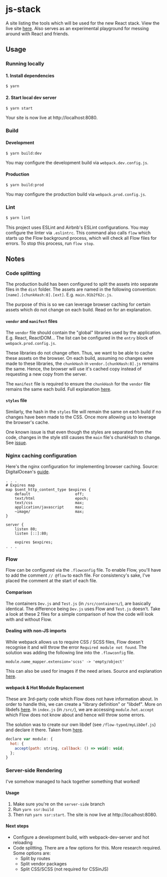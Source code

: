 # js-stack
A site listing the tools which will be used for the new React stack. View the live site [here](https://github.com/chesterhow/js-stack). Also serves as an experimental playground for messing around with React and friends.

## Usage
### Running locally
#### 1. Install dependencies
```sh
$ yarn
```

#### 2. Start local dev server
```sh
$ yarn start
```
Your site is now live at http://localhost:8080.

### Build
#### Development
```sh
$ yarn build:dev
```
You may configure the development build via `webpack.dev.config.js`.

#### Production
```sh
$ yarn build:prod
```
You may configure the production build via `webpack.prod.config.js`.

### Lint
```sh
$ yarn lint
```
This project uses ESLint and Airbnb's ESLint configurations. You may configure the linter via `.eslintrc`. This command also calls `flow` which starts up the Flow background process, which will check all Flow files for errors. To stop this process, run `flow stop`.

## Notes
### Code splitting
The production build has been configured to split the assets into separate files in the `dist` folder. The assets are named in the following convention: `[name].[chunkHash:8].[ext]`. E.g. `main.91b2f62c.js`.

The purpose of this is so we can leverage browser caching for certain assets which do not change on each build. Read on for an explanation.

#### `vendor` and `manifest` files
The `vendor` file should contain the "global" libraries used by the application. E.g. React, ReactDOM... The list can be configured in the `entry` block of `webpack.prod.config.js`.

These libraries do not change often. Thus, we want to be able to cache these assets on the browser. On each build, assuming no changes were made to these libraries, the `chunkHash` in `vendor.[chunkHash:8].js` remains the same. Hence, the browser will use it's cached copy instead of requesting a new copy from the server.

The `manifest` file is required to ensure the `chunkHash` for the `vendor` file remains the same each build. Full explanation [here](https://webpack.js.org/guides/code-splitting-libraries/#manifest-file).

#### `styles` file
Similarly, the hash in the `styles` file will remain the same on each build if no changes have been made to the CSS. Once more allowing us to leverage the browser's cache.

One known issue is that even though the styles are separated from the code, changes in the style still causes the `main` file's chunkHash to change. See [issue](https://github.com/webpack/webpack/issues/672).

### Nginx caching configuration
Here's the nginx configuration for implementing browser caching. Source: DigitalOcean's [guide](https://www.digitalocean.com/community/tutorials/how-to-implement-browser-caching-with-nginx-s-header-module-on-centos-7).

```nginx
. . .
# Expires map
map $sent_http_content_type $expires {
    default                    off;
    text/html                  epoch;
    text/css                   max;
    application/javascript     max;
    ~image/                    max;
}

server {
    listen 80;
    listen [::]:80;

    expires $expires;
. . .
```

### Flow
Flow can be configured via the `.flowconfig` file. To enable Flow, you'll have to add the comment `// @flow` to each file. For consistency's sake, I've placed the comment at the start of each file.

#### Comparison
The containers `Dev.js` and `Test.js` (in `/src/containers/`), are basically identical. The difference being `Dev.js` uses Flow and `Test.js` doesn't. Take a look at these 2 files for a simple comparison of how the code will look with and without Flow.

#### Dealing with non-JS imports
While webpack allows us to require CSS / SCSS files, Flow doesn't recognise it and will throw the error `Required module not found`. The solution was adding the following line into the `.flowconfig` file.

```
module.name_mapper.extension='scss' -> 'empty/object'
```

This can also be used for images if the need arises. Source and explanation [here](https://gist.github.com/lambdahands/d19e0da96285b749f0ef).

#### webpack & Hot Module Replacement
These are 3rd-party code which Flow does not have information about. In order to handle this, we can create a "library definition" or "libdef". More on libdefs [here](https://flow.org/en/docs/libdefs/). In `index.js` (in `/src/`), we are accessing `module.hot.accept` which Flow does not know about and hence will throw some errors.

The solution was to create our own libdef (see `/flow-typed/myLibDef.js`) and declare it there. Taken from [here](https://github.com/flowtype/flow-typed/issues/165).

```js
declare var module: {
  hot: {
    accept(path: string, callback: () => void): void;
  };
}
```

### Server-side Rendering
I've somehow managed to hack together something that worked!

#### Usage
1. Make sure you're on the `server-side` branch
2. Run `yarn ssr:build`
3. Then run `yarn ssr:start`. The site is now live at http://localhost:8080.

#### Next steps
- Configure a development build, with webpack-dev-server and hot reloading
- Code splitting. There are a few options for this. More research required. Some options are:
  - Split by routes
  - Split vendor packages
  - Split CSS/SCSS (not required for CSSinJS)
